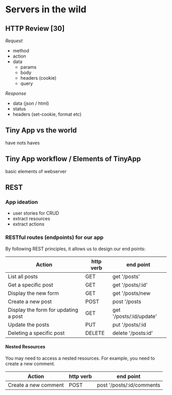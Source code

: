 # Servers in the wild

## HTTP Review [30]
*Request*
- method
- action
- data
  + params
  + body
  + headers (cookie)
  + query

*Response*
- data (json / html)
- status
- headers (set-cookie, format etc)

## Tiny App vs the world
have nots
haves

## Tiny App workflow / Elements of TinyApp
basic elements of webserver

## REST
### App ideation
- user stories for CRUD
- extract resources
- extract actions


### RESTful routes (endpoints) for our app
By following REST principles, it allows us to design our end points:

| Action                                | http verb | end point                |
| ------------------------------------- | --------- | ------------------------ |
| List all posts                        | GET       | get '/posts'             |
| Get a specific post                    | GET       | get '/posts/:id'         |
| Display the new form                  | GET       | get '/posts/new          |
| Create a new post                     | POST      | post '/posts             |
| Display the form for updating a post  | GET       | get '/posts/:id/update'  |
| Update the posts                      | PUT       | put '/posts/:id          |
| Deleting a specific post               | DELETE    | delete '/posts:id'       |

#### Nested Resources

You may need to access a nested resources. For example, you need to create a new comment.

| Action               | http verb | end point                  |
| -------------------- | --------- | -------------------------- |
| Create a new comment | POST      | post '/posts/:id/comments  |